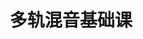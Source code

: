 ---
layout: encrypted
title: 多轨混音基础课
tags: notes alexmixing music
src: https://www.alexmixing.com/

encrypted: becccb6c7618d648c5ab5451acbde821c2005860b0f640b998b8d6c648ca7e65U2FsdGVkX18ja2t0d0/BClRmfsrKyUSTTmS4N8o2mPbI0djwb4ENkJ0jeK/ZEyMEkQtMg5Dnql3N3BvVdv/Pm6VMDh7jkqyb+zHb2tjJbNQ=
---